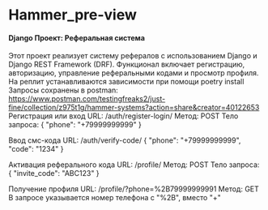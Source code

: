 # Hammer_pre-view
#### Django Проект: Реферальная система

Этот проект реализует систему рефералов с использованием Django и Django REST Framework (DRF). Функционал включает регистрацию, авторизацию, управление реферальными кодами и просмотр профиля.
На реплит устанавливаются зависимости при помощи poetry install
Запросы сохранены в postman: https://www.postman.com/testingfreaks2/just-fine/collection/z975t1g/hammer-systems?action=share&creator=40122653
Регистрация или вход
URL: /auth/register-login/
Метод: POST
Тело запроса:
{
    "phone": "+79999999999"
}


Ввод смс-кода
URL: /auth/verify-code/
{
    "phone": "+79999999999",
    "code": "1234"
}

Активация реферального кода
URL: /profile/
Метод: POST
Тело запроса:
{
    "invite_code": "ABC123"
}


Получение профиля
URL: /profile/?phone=%2B79999999991
Метод: GET
В запросе указывается номер телефона с "%2B", вместо "+" 
